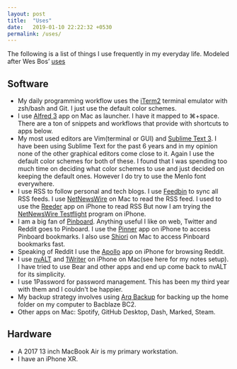```yaml
---
layout: post
title:  "Uses"
date:   2019-01-10 22:22:32 +0530
permalink: /uses/
---
```

The following is a list of things I use frequently in my everyday life. Modeled after Wes Bos’ [uses](http://wesbos.com/uses)

## Software

- My daily programming workflow uses the [iTerm2](https://iterm2.com/) terminal emulator with zsh/bash and Git. I just use the default color schemes.
- I use [Alfred 3](https://alfredapp.com/) app on Mac as launcher. I have it mapped to ⌘+space.  There are a ton of snippets and workflows that provide with shortcuts to apps below.
- My most used editors are Vim(terminal or GUI) and [Sublime Text 3](https://www.sublimetext.com/3). I have been using Sublime Text for the past 6 years and in my opinion none of the other graphical editors come close to it. Again I use the default color schemes for both of these. I found that I was spending too much time on deciding what color schemes to use and just decided on keeping the default ones. However I do try to use the Menlo font everywhere.
- I use RSS to follow personal and tech blogs. I use [Feedbin](https://feedbin.com/) to sync all RSS feeds.  I use [NetNewsWire](https://ranchero.com/netnewswire/) on Mac to read the RSS feed.  I used to use the [Reeder](https://itunes.apple.com/us/app/reeder-4/id1449412357?ls=1&mt=8) app on iPhone to read RSS But now I am trying the [NetNewsWire Testflight](https://ranchero.com/netnewswire/test-ios) program on iPhone. 
- I am a big fan of [Pinboard](https://pinboard.in). Anything useful I like on web, Twitter and Reddit goes to Pinboard.  I use the [Pinner](https://apps.apple.com/app/pinner-social-bookmarking/id591613202) app on iPhone to access Pinboard bookmarks. I also use [Shiori](https://aki-null.net/shiori/) on Mac to access Pinboard bookmarks fast.
- Speaking of Reddit I use the [Apollo](https://apps.apple.com/us/app/apollo-for-reddit/id979274575) app on iPhone for browsing Reddit.
- I use [nvALT](https://brettterpstra.com/projects/nvalt/) and [1Writer](https://apps.apple.com/us/app/1writer/id680469088?ls=1) on iPhone on Mac(see here for my notes setup). I have tried to use Bear and other apps and end up come back to nvALT for its simplicity.
- I use 1Password for password management. This has been my third year with them and I couldn't be happier.
- My backup strategy involves using [Arq Backup](https://www.arqbackup.com/) for backing up the home folder on my computer to Bacblaze BC2.
- Other apps on Mac: Spotify, GitHub Desktop, Dash, Marked, Steam.

## Hardware

- A 2017 13 inch MacBook Air is my primary workstation.
- I have an iPhone XR.


